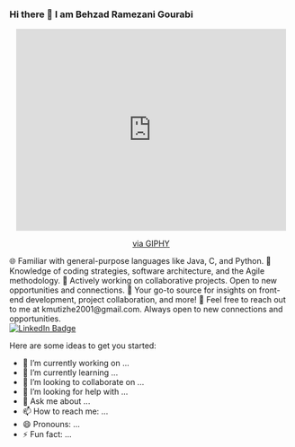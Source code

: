 ### Hi there 👋 I am Behzad Ramezani Gourabi

<!--📚 Enhancing my expertise in web front-end languages and frameworks like HTML, CSS, JavaScript, and WordPress.-->
<div id="header" align="center">
<iframe src="https://giphy.com/embed/qgQUggAC3Pfv687qPC" width="480" height="360" frameBorder="0" class="giphy-embed" allowFullScreen></iframe><p><a href="https://giphy.com/gifs/dommespace-domme-space-programador-qgQUggAC3Pfv687qPC">via GIPHY</a></p>
</div>
🌐 Familiar with general-purpose languages like Java, C, and Python.
🚀 Knowledge of coding strategies, software architecture, and the Agile methodology.
💼 Actively working on collaborative projects. Open to new opportunities and connections.
🎯 Your go-to source for insights on front-end development, project collaboration, and more!
📧 Feel free to reach out to me at kmutizhe2001@gmail.com. Always open to new connections and opportunities.
<div id="badges">
  <a href="https://www.linkedin.com/feed/">
    <img src="https://img.shields.io/badge/LinkedIn-blue https://img.shields.io/badge/LinkedIn-blue?            logo=linkedin&logoColor=white" alt="LinkedIn Badge"/>
  </a>
</div>


Here are some ideas to get you started:

- 🔭 I’m currently working on ...
- 🌱 I’m currently learning ...
- 👯 I’m looking to collaborate on ...
- 🤔 I’m looking for help with ...
- 💬 Ask me about ...
- 📫 How to reach me: ...
- 😄 Pronouns: ...
- ⚡ Fun fact: ...

